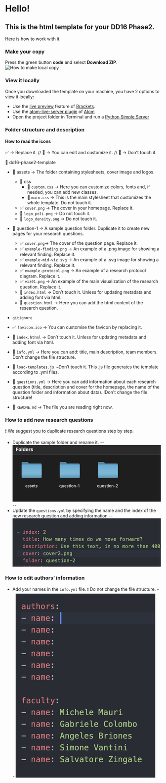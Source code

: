# Hello!
## This is the html template for your DD16 Phase2.
Here is how to work with it.

### Make your copy
Press the green button __code__ and select __Download ZIP__.
![How to make local copy](https://media.giphy.com/media/4IJrlAjQ9dd6T9M3zS/source.gif)

### View it locally
Once you downloaded the template on your machine, you have 2 options to view it locally:

- Use the [live preview](https://www.raymondcamden.com/2014/01/15/Brackets-Tip-Using-Live-Preview-as-a-Web-Server) feature of [Brackets](http://brackets.io/). 
- Use the [atom-live-server plugin](https://atom.io/packages/atom-live-server) of [Atom](https://atom.io/)
- Open the project folder in Terminal and run a [Python Simple Server](https://developer.mozilla.org/en-US/docs/Learn/Common_questions/set_up_a_local_testing_server)

### Folder structure and description

#### How to read the icons
:white_check_mark: → Replace it. //
:hammer: → You can edit and customize it. //
:no_entry_sign: → Don't touch it.


:file_folder: dd16-phase2-template
- :file_folder: assets → The folder containing stylesheets, cover image and logos.
  - :file_folder: css
    - :hammer: `custom.css` → Here you can customize colors, fonts and, if needed, you can add new classes.
    - :no_entry_sign: `main.css` → This is the main stylesheet that customizes the whole template. Do not touch it. 
  - :white_check_mark: `cover.png` → The cover in your homepage. Replace it.
  - :no_entry_sign: `logo_poli.png` → Do not touch it.
  - :no_entry_sign: `logo_density.png` → Do not touch it.
  
- :file_folder: question-1 → A sample question folder. Duplicate it to create new pages for your research questions.
  - :white_check_mark: `cover.png`→ The cover of the question page. Replace it.
  - :white_check_mark: `example-finding.png` → An example of a .png image for showing a relevant finding. Replace it.
  - :white_check_mark: `example-mid-viz.svg` → An example of a .svg image for showing a relevant finding. Replace it.
  - :white_check_mark: `example-protocol.png` → An example of a research protocol diagram. Replace it.
  - :white_check_mark: `viz01.png` → An example of the main visualization of the research question. Replace it.
  - :no_entry_sign: `index.html` → Don’t touch it. Unless for updating metadata and adding font via html.
  - :hammer: `question.html` → Here you can add the html content of the research question.
- `gitignore`
- :white_check_mark: `favicon.ico` → You can customise the favicon by replacing it.
- :no_entry_sign: `index.hthml` → Don’t touch it. Unless for updating metadata and adding font via html.
- :hammer: `info.yml` → Here you can add: title, main description, team members. Don't change the file structure. 
- :no_entry_sign: `load-templates.js →`Don’t touch it. This .js file generates the template according to .yml files. 
- :hammer: `questions.yml` → Here you can add information about each research question (title, description  and 
cover for the homepage, the name of the question folder and information about data). !Don't change the file structure!
- :no_entry_sign: `README.md` → The file you are reading right now.


### How to add new research questions
:heavy_exclamation_mark: We suggest you to duplicate research questions step by step.
- Duplicate the sample folder and rename it.
--
![Duplicate the sample folder and rename it.](https://github.com/bea92/dd16-screen/blob/main/question_1.png)
--
- Update the `questions.yml` by specifying the name and the index of the new research question and adding information
--
![Update the yaml file](https://github.com/bea92/dd16-screen/blob/main/question_2.png)

### How to edit authors’ information
- Add your names in the `ìnfo.yml` file.
:heavy_exclamation_mark: Do not change the file structure.
--
![Add your names.](https://github.com/bea92/dd16-screen/blob/main/info.png)


